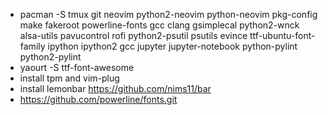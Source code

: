 - pacman -S tmux git neovim python2-neovim python-neovim pkg-config make fakeroot powerline-fonts gcc clang gsimplecal python2-wnck alsa-utils pavucontrol rofi python2-psutil psutils evince ttf-ubuntu-font-family ipython ipython2 gcc jupyter jupyter-notebook python-pylint python2-pylint
- yaourt -S ttf-font-awesome
- install tpm and vim-plug
- install lemonbar https://github.com/nims11/bar
- https://github.com/powerline/fonts.git
